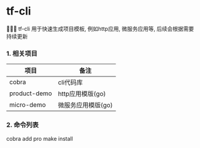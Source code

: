 # tf-cli
🌟🌟🌟 tf-cli 用于快速生成项目模板, 例如http应用, 微服务应用等,
后续会根据需要持续更新


### 1. 相关项目
|  项目   | 备注  |
|  ----  | ----  |
|  cobra  | cli代码库  |
|  product-demo  | http应用模版(go)  |
|micro-demo| 微服务应用模版(go) |

### 2. 命令列表
cobra add pro
make install

